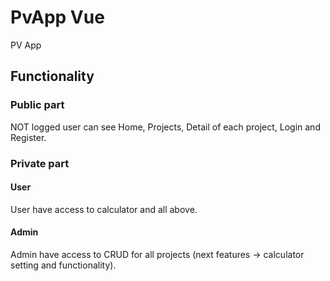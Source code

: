 # PvApp Vue

PV App

## Functionality

### Public part
NOT logged user can see Home, Projects, Detail of each project, Login and Register.

### Private part

#### User
User have access to calculator and all above.

#### Admin
Admin have access to CRUD for all projects (next features -> calculator setting and functionality). 

